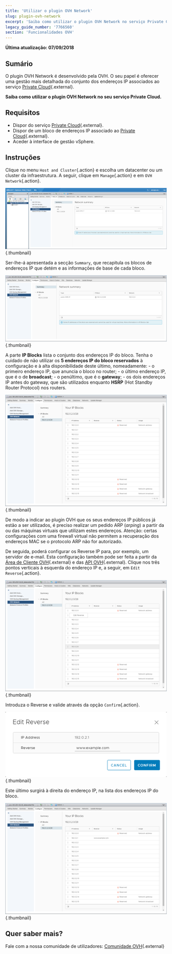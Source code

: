 ```yaml
---
title: 'Utilizar o plugin OVH Network'
slug: plugin-ovh-network
excerpt: 'Saiba como utilizar o plugin OVH Network no serviço Private Cloud'
legacy_guide_number: '7766560'
section: 'Funcionalidades OVH'
---
```


**Última atualização: 07/09/2018**

## Sumário

O plugin OVH Network é desenvolvido pela OVH. O seu papel é oferecer uma gestão mais detalhada do conjunto dos endereços IP associados ao serviço [Private Cloud](https://www.ovh.pt/private-cloud/){.external}.

**Saiba como utilizar o plugin OVH Network no seu serviço Private Cloud.**

## Requisitos

* Dispor do serviço [Private Cloud](https://www.ovh.pt/private-cloud/){.external}.
* Dispor de um bloco de endereços IP associado ao [Private Cloud](https://www.ovh.pt/private-cloud/){.external}.
* Aceder à interface de gestão vSphere.

## Instruções

Clique no menu `Host and Cluster`{.action} e escolha um datacenter ou um cluster da infraestrutura. A seguir, clique em `Manage`{.action} e em `OVH Network`{.action}.

![Plugin OVH Network](images/network_01.png){.thumbnail}

Ser-lhe-á apresentada a secção `Summary`, que recapitula os blocos de endereços IP que detém e as informações de base de cada bloco.

![Informações sobre os endereços IP e os blocos](images/network_02.png){.thumbnail}

A parte **IP Blocks** lista o conjunto dos endereços IP do bloco. Tenha o cuidado de não utilizar os **5 endereços IP do bloco reservados** à configuração e à alta disponibilidade deste último, nomeadamente:
\- o primeiro endereço IP, que anuncia o bloco no router;
\- o último endereço IP, que é o de **broadcast**;
\- o penúltimo, que é o **gateway**;
\- os dois endereços IP antes do gateway, que são utilizados enquanto **HSRP** (Hot Standby Router Protocol) nos routers.

![Blocos de endereços IP](images/network_03.png){.thumbnail}

De modo a indicar ao plugin OVH que os seus endereços IP públicos já estão a ser utilizados, é preciso realizar um pedido ARP (_arping_) a partir da ou das máquinas virtuais que utilizam estes endereços. Atenção: certas configurações com uma firewall virtual não permitem a recuperação dos endereços MAC se o protocolo ARP não for autorizado.

De seguida, poderá configurar os Reverse IP para, por exemplo, um servidor de e-mail. Esta configuração também pode ser feita a partir da [Área de Cliente OVH](https://www.ovh.com/auth/?action=gotomanager){.external} e das [API OVH](https://api.ovh.com/){.external}. Clique nos três pontos verticais à esquerda do endereço IP e, a seguir, em `Edit Reverse`{.action}.

![Botão Edition Reverse](images/network_04.png){.thumbnail}

Introduza o Reverse e valide através da opção `Confirm`{.action}.

![Edição do Reverse](images/network_05.png){.thumbnail}

Este último surgirá à direita do endereço IP, na lista dos endereços IP do bloco.

![Edição dos endereços IP](images/network_06.png){.thumbnail}

## Quer saber mais?

Fale com a nossa comunidade de utilizadores: [Comunidade OVH](https://community.ovh.com/en/){.external}
